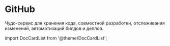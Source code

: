 # GitHub

Чудо-сервис для хранения кода, совместной разработки, отслеживания изменений, автоматизаций билдов и деплоя.

import DocCardList from '@theme/DocCardList';

<DocCardList />
